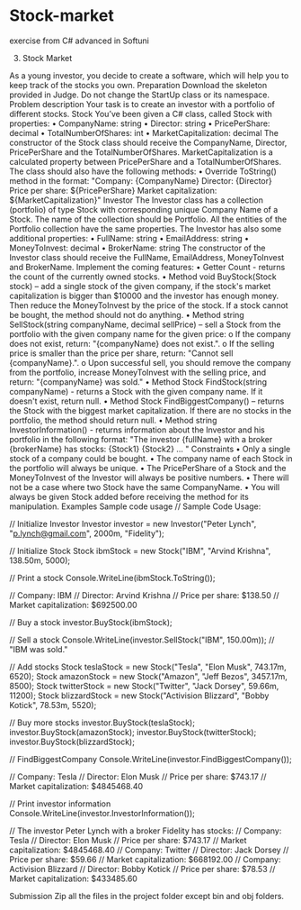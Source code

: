 # Stock-market
exercise from C# advanced in Softuni 

03. Stock Market

As a young investor, you decide to create a software, which will help you to keep track of the stocks you own.
Preparation
Download the skeleton provided in Judge. Do not change the StartUp class or its namespace.
Problem description
Your task is to create an investor with a portfolio of different stocks.
Stock
 You’ve been given a C# class, called Stock with properties:
•	CompanyName: string
•	Director: string
•	PricePerShare: decimal
•	TotalNumberOfShares: int
•	MarketCapitalization: decimal
The constructor of the Stock class should receive the CompanyName, Director, PricePerShare and the TotalNumberOfShares.  MarketCapitalization is a calculated property between PricePerShare and a TotalNumberOfShares. 
The class should also have the following methods:
•	Override ToString() method in the format:
"Company: {CompanyName}
Director: {Director}
Price per share: ${PricePerShare}
Market capitalization: ${MarketCapitalization}"
Investor
The Investor class has a collection (portfolio) of type Stock with corresponding unique Company Name of a Stock. The name of the collection should be Portfolio. All the entities of the Portfolio collection have the same properties.  The Investor has also some additional properties:
•	FullName: string
•	EmailAddress: string
•	MoneyToInvest: decimal
•	BrokerName: string
The constructor of the Investor class should receive the FullName, EmailAddress, MoneyToInvest and BrokerName.
Implement the coming features:
•	Getter Count - returns the count of the currently owned stocks.
•	Method void BuyStock(Stock stock) – add a single stock of the given company, if the stock's market capitalization is bigger than $10000 and the investor has enough money. Then reduce the MoneyToInvest by the price of the stock. If a stock cannot be bought, the method should not do anything.
•	Method string SellStock(string companyName, decimal sellPrice) – sell a Stock from the portfolio with the given company name for the given price: 
o	If the company does not exist, return: "{companyName} does not exist.".
o	If the selling price is smaller than the price per share, return: "Cannot sell {companyName}.".
o	Upon successful sell, you should remove the company from the portfolio, increase MoneyToInvest  with the selling price, and return: "{companyName} was sold."
•	Method Stock FindStock(string companyName) - returns a Stock with the given company name. If it doesn't exist, return null.
•	Method Stock FindBiggestCompany() – returns the Stock with the biggest market capitalization. If there are no stocks in the portfolio, the method should return null. 
•	Method string InvestorInformation() - returns information about the Investor and his portfolio in the following format:
"The investor {fullName} with a broker {brokerName} has stocks: 
{Stock1}
{Stock2}
… "
Constraints
•	Only a single stock of a company could be bought.
•	The company name of each Stock in the portfolio will always be unique.
•	The PricePerShare of a Stock and the MoneyToInvest of the Investor will always be positive numbers.
•	There will not be a case where two Stock have the same CompanyName.
•	You will always be given Stock added before receiving the method for its manipulation.
Examples
Sample code usage
// Sample Code Usage:

// Initialize Investor
Investor investor = new Investor("Peter Lynch", "p.lynch@gmail.com", 2000m, "Fidelity");

// Initialize Stock
Stock ibmStock = new Stock("IBM", "Arvind Krishna", 138.50m, 5000);

// Print a stock
Console.WriteLine(ibmStock.ToString());

// Company: IBM
// Director: Arvind Krishna
// Price per share: $138.50
// Market capitalization: $692500.00

// Buy a stock
investor.BuyStock(ibmStock);

// Sell a stock
Console.WriteLine(investor.SellStock("IBM", 150.00m)); 
// "IBM was sold."

// Add stocks
Stock teslaStock = new Stock("Tesla", "Elon Musk", 743.17m, 6520);
Stock amazonStock = new Stock("Amazon", "Jeff Bezos", 3457.17m, 8500);
Stock twitterStock = new Stock("Twitter", "Jack Dorsey", 59.66m, 11200);
Stock blizzardStock = new Stock("Activision Blizzard", "Bobby Kotick", 78.53m, 5520);

// Buy more stocks
investor.BuyStock(teslaStock);
investor.BuyStock(amazonStock);
investor.BuyStock(twitterStock);
investor.BuyStock(blizzardStock);

// FindBiggestCompany
Console.WriteLine(investor.FindBiggestCompany());

// Company: Tesla
// Director: Elon Musk
// Price per share: $743.17
// Market capitalization: $4845468.40

// Print investor information
Console.WriteLine(investor.InvestorInformation());

// The investor Peter Lynch with a broker Fidelity has stocks:
// Company: Tesla
// Director: Elon Musk
// Price per share: $743.17
// Market capitalization: $4845468.40
// Company: Twitter
// Director: Jack Dorsey
// Price per share: $59.66
// Market capitalization: $668192.00
// Company: Activision Blizzard
// Director: Bobby Kotick
// Price per share: $78.53
// Market capitalization: $433485.60

Submission
Zip all the files in the project folder except bin and obj folders.

